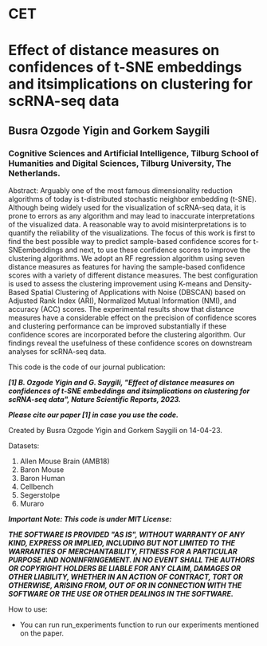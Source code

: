 # CET
# Effect of distance measures on confidences of t-SNE embeddings and itsimplications on clustering for scRNA-seq data
## Busra Ozgode Yigin and Gorkem Saygili
### Cognitive Sciences and Artificial Intelligence, Tilburg School of Humanities and Digital Sciences, Tilburg University, The Netherlands.

Abstract:
Arguably one of the most famous dimensionality reduction algorithms of today is t-distributed stochastic neighbor embedding (t-SNE). Although being widely used for the visualization of scRNA-seq data, it is prone to errors as any algorithm and may lead to inaccurate interpretations of the visualized data. A reasonable way to avoid misinterpretations is to quantify the reliability of the visualizations. The focus of this work is first to find the best possible way to predict sample-based confidence scores for t-SNEembeddings and next, to use these confidence scores to improve the clustering algorithms. We adopt an RF regression algorithm using seven distance measures as features for having the sample-based confidence scores with a variety of different distance measures. The best configuration is used to assess the clustering improvement using K-means and Density-Based Spatial Clustering of Applications with Noise (DBSCAN) based on Adjusted Rank Index (ARI), Normalized Mutual Information (NMI), and accuracy (ACC) scores. The experimental results show that distance measures have a considerable effect on the precision of confidence scores and clustering performance can be improved substantially if these confidence scores are incorporated before the clustering algorithm. Our findings reveal the usefulness of these confidence scores on downstream analyses for scRNA-seq data.

This code is the code of our journal publication:

***[1] B. Ozgode Yigin and G. Saygili, "Effect of distance measures on confidences of t-SNE embeddings and itsimplications on clustering for scRNA-seq data", Nature Scientific Reports, 2023.***


***Please cite our paper [1] in case you use the code.***

Created by Busra Ozgode Yigin and Gorkem Saygili on 14-04-23.

Datasets:
1) Allen Mouse Brain (AMB18)
2) Baron Mouse
3) Baron Human
4) Cellbench
5) Segerstolpe
6) Muraro

***Important Note: This code is under MIT License:***

***THE SOFTWARE IS PROVIDED "AS IS", WITHOUT WARRANTY OF ANY KIND, EXPRESS OR IMPLIED, INCLUDING BUT NOT LIMITED TO THE WARRANTIES OF MERCHANTABILITY, FITNESS FOR A PARTICULAR PURPOSE AND NONINFRINGEMENT. IN NO EVENT SHALL THE AUTHORS OR COPYRIGHT HOLDERS BE LIABLE FOR ANY CLAIM, DAMAGES OR OTHER LIABILITY, WHETHER IN AN ACTION OF CONTRACT, TORT OR OTHERWISE, ARISING FROM, OUT OF OR IN CONNECTION WITH THE SOFTWARE OR THE USE OR OTHER DEALINGS IN THE SOFTWARE.***

How to use:
- You can run run_experiments function to run our experiments mentioned on the paper.
